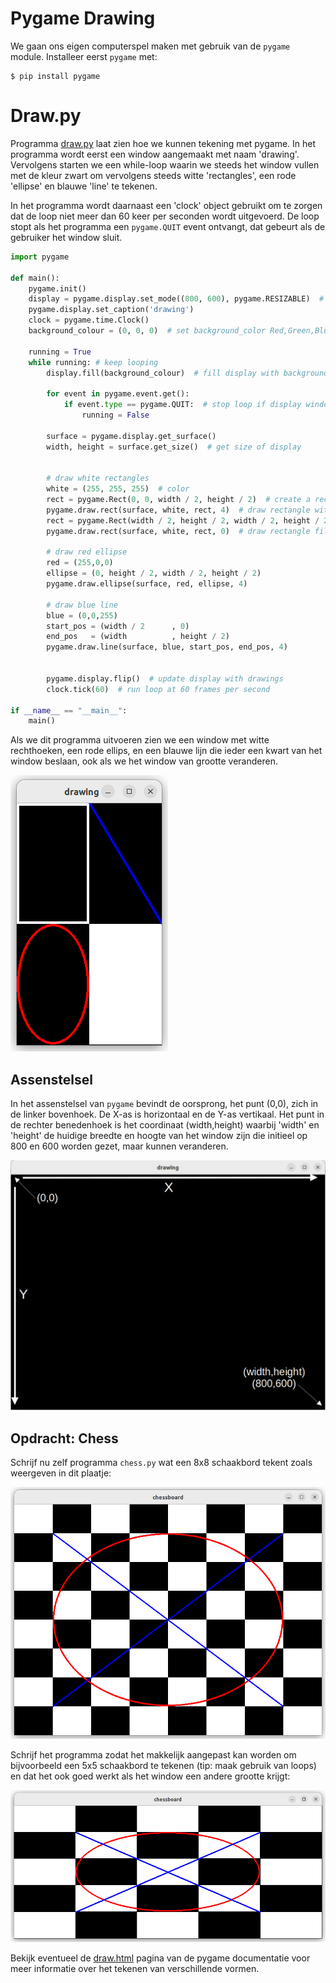 # Pygame Drawing

We gaan ons eigen computerspel maken met gebruik van de `pygame`
module. Installeer eerst `pygame` met:

~~~console
$ pip install pygame
~~~

# Draw.py

Programma [draw.py](draw.py) laat zien hoe we kunnen tekening met
pygame. In het programma wordt eerst een window aangemaakt met naam
'drawing'. Vervolgens starten we een while-loop waarin we steeds het
window vullen met de kleur zwart om vervolgens steeds witte
'rectangles', een rode 'ellipse' en blauwe 'line' te tekenen.

In het programma wordt daarnaast een 'clock' object gebruikt om te
zorgen dat de loop niet meer dan 60 keer per seconden wordt
uitgevoerd. De loop stopt als het programma een `pygame.QUIT` event
ontvangt, dat gebeurt als de gebruiker het window sluit.

~~~python
import pygame

def main():
    pygame.init()
    display = pygame.display.set_mode((800, 600), pygame.RESIZABLE)  # create a display window
    pygame.display.set_caption('drawing')
    clock = pygame.time.Clock()
    background_colour = (0, 0, 0)  # set background_color Red,Green,Blue components (black)

    running = True
    while running: # keep looping 
        display.fill(background_colour)  # fill display with background_colour
        
        for event in pygame.event.get():
            if event.type == pygame.QUIT:  # stop loop if display window is closed
                running = False

        surface = pygame.display.get_surface()
        width, height = surface.get_size()  # get size of display

        
        # draw white rectangles
        white = (255, 255, 255)  # color
        rect = pygame.Rect(0, 0, width / 2, height / 2)  # create a rectangle
        pygame.draw.rect(surface, white, rect, 4)  # draw rectangle with line_width 4
        rect = pygame.Rect(width / 2, height / 2, width / 2, height / 2)  # create a rectangle
        pygame.draw.rect(surface, white, rect, 0)  # draw rectangle filled in

        # draw red ellipse
        red = (255,0,0)
        ellipse = (0, height / 2, width / 2, height / 2)
        pygame.draw.ellipse(surface, red, ellipse, 4)

        # draw blue line
        blue = (0,0,255)
        start_pos = (width / 2      , 0)
        end_pos   = (width          , height / 2)
        pygame.draw.line(surface, blue, start_pos, end_pos, 4)
        
        
        pygame.display.flip()  # update display with drawings
        clock.tick(60)  # run loop at 60 frames per second

if __name__ == "__main__":
    main()
~~~

Als we dit programma uitvoeren zien we een window met witte
rechthoeken, een rode ellips, en een blauwe lijn die ieder een kwart
van het window beslaan, ook als we het window van grootte veranderen.

![draw.png](draw.png)

## Assenstelsel

In het assenstelsel van `pygame` bevindt de oorsprong, het punt (0,0),
zich in de linker bovenhoek. De X-as is horizontaal en de Y-as
vertikaal. Het punt in de rechter benedenhoek is het coordinaat
(width,height) waarbij 'width' en 'height' de huidige breedte en hoogte
van het window zijn die initieel op 800 en 600 worden gezet, maar
kunnen veranderen.

![coordinate_system.png](coordinate_system.png)

## Opdracht: Chess

Schrijf nu zelf programma `chess.py` wat een 8x8 schaakbord tekent zoals
weergeven in dit plaatje:

![chess8.png](chess8.png)

Schrijf het programma zodat het makkelijk aangepast kan worden om
bijvoorbeeld een 5x5 schaakbord te tekenen (tip: maak gebruik van
loops) en dat het ook goed werkt als het window een andere grootte
krijgt:

![chess5.png](chess5.png)

Bekijk eventueel de
[draw.html](https://www.pygame.org/docs/ref/draw.html) pagina van de
pygame documentatie voor meer informatie over het tekenen van
verschillende vormen.
